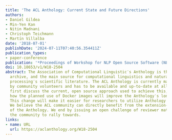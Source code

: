 ```yaml
---
title: 'The ACL Anthology: Current State and Future Directions'
authors:
- Daniel Gildea
- Min-Yen Kan
- Nitin Madnani
- Christoph Teichmann
- Martı́n Villalba
date: '2018-07-01'
publishDate: '2024-07-11T07:40:56.354411Z'
publication_types:
- paper-conference
publication: '*Proceedings of Workshop for NLP Open Source Software (NLP-OSS)*'
doi: 10.18653/v1/W18-2504
abstract: The Association of Computational Linguistic′s Anthology is the open source
  archive, and the main source for computational linguistics and natural language
  processing′s scientific literature. The ACL Anthology is currently maintained exclusively
  by community volunteers and has to be available and up-to-date at all times. We
  first discuss the current, open source approach used to achieve this, and then discuss
  how the planned use of Docker images will improve the Anthology′s long-term stability.
  This change will make it easier for researchers to utilize Anthology data for experimentation.
  We believe the ACL community can directly benefit from the extension-friendly architecture
  of the Anthology. We end by issuing an open challenge of reviewer matching we encourage
  the community to rally towards.
links:
- name: URL
  url: https://aclanthology.org/W18-2504
---
```

